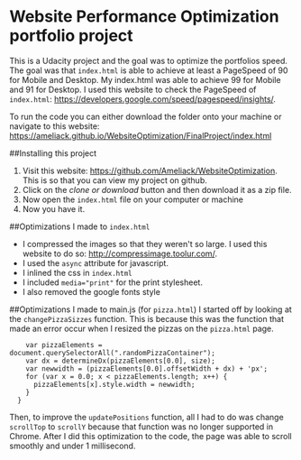 # Website Performance Optimization portfolio project

This is a Udacity project and the goal was to optimize the portfolios speed. The goal was that ```index.html``` is able to achieve at least a PageSpeed of 90 for Mobile and Desktop. My index.html was able to achieve 99 for Mobile and 91 for Desktop. I used this website to check the PageSpeed of ```index.html```: https://developers.google.com/speed/pagespeed/insights/.

To run the code you can either download the folder onto your machine or navigate to this website: https://ameliack.github.io/WebsiteOptimization/FinalProject/index.html

##Installing this project
1. Visit this website: https://github.com/Ameliack/WebsiteOptimization. This is so that you can view my project on github.
2. Click on the *clone or download* button and then download it as a zip file.
3. Now open the ```index.html``` file on your computer or machine
4. Now you have it.

##Optimizations I made to ```index.html```
* I compressed the images so that they weren't so large. I used this website to do so: http://compressimage.toolur.com/.
* I used the ```async``` attribute for javascript.
* I inlined the css in ```index.html```
* I included ```media="print"``` for the print stylesheet.
* I also removed the google fonts style

##Optimizations I made to main.js (for ```pizza.html```)
I started off by looking at the ```changePizzaSizzes``` function. This is because this was the function that made an error occur when I resized the pizzas on the ```pizza.html``` page.

```  function changePizzaSizes(size) {
    var pizzaElements = document.querySelectorAll(".randomPizzaContainer");
    var dx = determineDx(pizzaElements[0.0], size);
    var newwidth = (pizzaElements[0.0].offsetWidth + dx) + 'px';
    for (var x = 0.0; x < pizzaElements.length; x++) {
      pizzaElements[x].style.width = newwidth;
    }
  }
```
Then, to improve the ```updatePositions``` function, all I had to do was change ```scrollTop``` to ```scrollY``` because that function was no longer supported in Chrome. After I did this optimization to the code, the page was able to scroll smoothly and under 1 millisecond.
